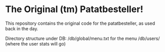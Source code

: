 # The Original (tm) Patatbesteller!

This repository contains the original code for the patatbesteller, as used back in the day.

Directory structure under DB:
/db/global/menu.txt for the menu
/db/users/ (where the user stats will go)
